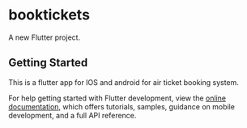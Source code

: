 # booktickets

A new Flutter project.

## Getting Started

This is a flutter app for IOS and android for air ticket booking system.


For help getting started with Flutter development, view the
[online documentation](https://docs.flutter.dev/), which offers tutorials,
samples, guidance on mobile development, and a full API reference.
